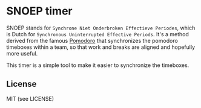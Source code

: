 SNOEP timer
===================

SNOEP stands for `Synchrone Niet Onderbroken Effectieve Periodes`, which is Dutch for `Synchronous Uninterrupted Effective Periods`. It's a method derived from the famous [Pomodoro](https://en.wikipedia.org/wiki/Pomodoro_Technique) that synchronizes the pomodoro timeboxes within a team, so that work and breaks are aligned and hopefully more useful.

This timer is a simple tool to make it easier to synchronize the timeboxes.

## License

MIT (see LICENSE)